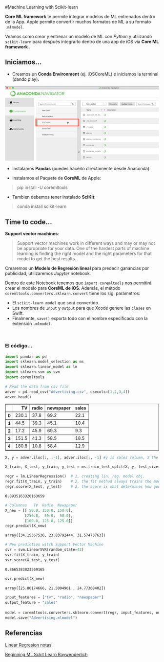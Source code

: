 #Machine Learning with Scikit-learn


**Core ML framework** te permite integrar modelos de ML entrenados dentro de la App. Apple permite convertir muchos formatos de ML a su formato `.mlmodel`.

Veamos como crear y entrenar un modelo de ML con *Python* y utilizando `scikit-learn` para después integrarlo dentro de una app de iOS via **Core ML framework** . 

## Iniciamos...

- Creamos un **Conda Environment** (ej. iOSCoreML) e iniciamos la terminal (dando play).

![](conda_env.png)

- Instalamos **Pandas** (puedes hacerlo directamente desde Anaconda).

- Instalamos el Paquete de **CoreML** de Apple:
> pip install -U coremltools

- Tambien debemos tener instalado **SciKit**:
> conda install scikit-learn


## Time to code...
**Support vector machines**: 
> Support vector machines work in different ways and may or may not be appropriate for your data. One of the hardest parts of machine learning is finding the right model and the right parameters for that model to get the best results.

Crearemos un **Modelo de Regresión lineal** para predecir ganancias por publicidad, utilizaremos *Jupyter* notebook.

Dentro de este Notebook tenemos que `import coremltools` nos permitirá crear el modelo para **CoreML de iOS**. Además, el método `coremltools.converters.sklearn.convert` tiene los sig. parámetros:

- El `scikit-learn model` que será convertido.
- Los nombres de `Input` y `Output` para que Xcode genere las `clases` en Swift.
- Finalmente, `save()` exporta todo con el nombre especificado con la extensión `.mlmodel`.


<img src="https://koenig-media.raywenderlich.com/uploads/2018/01/13_BML_CompleteNotebook.png" alt=""/>​

### El código...

```python
import pandas as pd
import sklearn.model_selection as ms
import sklearn.linear_model as lm
import sklearn.svm as svm
import coremltools
```
```python
# Read the data from csv file
adver = pd.read_csv("Advertising.csv", usecols=[1,2,3,4])
adver.head()
```
<div>
<style scoped>
    .dataframe tbody tr th:only-of-type {
        vertical-align: middle;
    }

    .dataframe tbody tr th {
        vertical-align: top;
    }

    .dataframe thead th {
        text-align: right;
    }
</style>
<table border="1" class="dataframe">
  <thead>
    <tr style="text-align: right;">
      <th></th>
      <th>TV</th>
      <th>radio</th>
      <th>newspaper</th>
      <th>sales</th>
    </tr>
  </thead>
  <tbody>
    <tr>
      <th>0</th>
      <td>230.1</td>
      <td>37.8</td>
      <td>69.2</td>
      <td>22.1</td>
    </tr>
    <tr>
      <th>1</th>
      <td>44.5</td>
      <td>39.3</td>
      <td>45.1</td>
      <td>10.4</td>
    </tr>
    <tr>
      <th>2</th>
      <td>17.2</td>
      <td>45.9</td>
      <td>69.3</td>
      <td>9.3</td>
    </tr>
    <tr>
      <th>3</th>
      <td>151.5</td>
      <td>41.3</td>
      <td>58.5</td>
      <td>18.5</td>
    </tr>
    <tr>
      <th>4</th>
      <td>180.8</td>
      <td>10.8</td>
      <td>58.4</td>
      <td>12.9</td>
    </tr>
  </tbody>
</table>
</div>




```python
X, y = adver.iloc[:, :-1], adver.iloc[:, -1] #y is sales column, X the others
```


```python
X_train, X_test, y_train, y_test = ms.train_test_split(X, y, test_size=0.25, random_state=42)
```


```python
regr = lm.LinearRegression()  # 1, creating lin. reg. model obj.
regr.fit(X_train, y_train)    # 2, the fit method always trains the model
regr.score(X_test, y_test)    # 3, the score is what determines how good the model is. 
```




    0.8935163320163659




```python
# Columnas   TV  Radio  Newspaper
X_new = [[ 50.0, 150.0, 150.0],
         [250.0,  50.0,  50.0],
         [100.0, 125.0, 125.0]]
regr.predict(X_new)
```




    array([34.15367536, 23.83792444, 31.57473763])




```python
# New prediction witch Support Vector Machine
svr = svm.LinearSVR(random_state=42)
svr.fit(X_train, y_train)
svr.score(X_test, y_test)
```




    0.8665383823569165




```python
svr.predict(X_new)
```




    array([25.86174666, 21.5094961 , 24.77368402])




```python
input_features = ["tv", "radio", "newspaper"]
output_feature = "sales"

model = coremltools.converters.sklearn.convert(regr, input_features, output_feature)
model.save("Advertising.mlmodel")
```




## Referencias

[Linear Regresion notas](https://github.com/richimf/TensorFlowCodes/blob/master/Linear%20Regresion.md)

[Beginning ML Sckit Learn Raywenderlich](https://www.raywenderlich.com/180830/beginning-machine-learning-scikit-learn)



